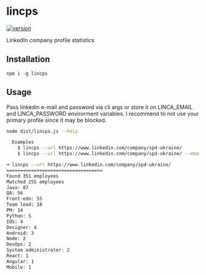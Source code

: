 # lincps

[![version][version-badge]][package]

LinkedIn company profile statistics

## Installation

``npm i -g lincps``

## Usage 

Pass linkedin e-mail and password via cli args or store it on LINCA_EMAIL and LINCA_PASSWORD envirorment variables. I recommend to not use your primary profile since it may be blocked.

```bash
node dist/lincps.js --help                                              

  Examples
    $ lincps --url https://www.linkedin.com/company/spd-ukraine/
    $ lincps --url https://www.linkedin.com/company/spd-ukraine/ --email andriyorehov@gmail.com --password ********
```

```bash
➜ lincps --url https://www.linkedin.com/company/spd-ukraine/
===================================
Found 351 employees
Matched 255 employees
Java: 87
QA: 56
Front-edn: 55
Team lead: 18
PM: 14
Python: 5
IOS: 4
Designer: 4
Android: 3
Node: 2
DevOps: 2
System administrator: 2
React: 1
Angular: 1
Mobile: 1
```

[version-badge]: https://img.shields.io/npm/v/lincps.svg?style=flat-square
[package]: https://www.npmjs.com/package/lincps
